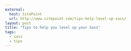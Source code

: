 ```yaml
---
external:
  host: SitePoint
  url: http://www.sitepoint.com/tips-help-level-up-sass/
layout: post
title: "Tips to help you level up your Sass"
tags:
  - sass
  - tips
---
```


